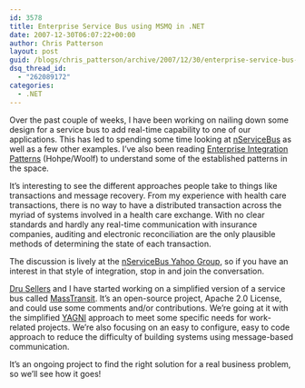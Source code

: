 ```yaml
---
id: 3578
title: Enterprise Service Bus using MSMQ in .NET
date: 2007-12-30T06:07:22+00:00
author: Chris Patterson
layout: post
guid: /blogs/chris_patterson/archive/2007/12/30/enterprise-service-bus-using-msmq-in-net.aspx
dsq_thread_id:
  - "262089172"
categories:
  - .NET
---
```

Over the past couple of weeks, I have been working on nailing down some design for a service bus to add real-time capability to one of our applications. This has led to spending some time looking at [nServiceBus](http://udidahan.weblogs.us/category/nservicebus) as well as a few other examples. I&#8217;ve also been reading [Enterprise Integration Patterns](http://www.amazon.com/Enterprise-Integration-Patterns-Designing-Addison-Wesley/dp/0321200683/ref=pd_bbs_sr_1?ie=UTF8&s=books&qid=1198998045&sr=8-1) (Hohpe/Woolf) to understand some of the established patterns in the space.

It&#8217;s interesting to see the different approaches people take to things like transactions and message recovery. From my experience with health care transactions, there is no way to have a distributed transaction across the myriad of systems involved in a health care exchange. With no clear standards and hardly any real-time communication with insurance companies, auditing and electronic reconciliation are the only plausible methods of determining the state of each transaction.

The discussion is lively at the [nServiceBus Yahoo Group](http://tech.groups.yahoo.com/group/nservicebus/), so if you have an interest in that style of integration, stop in and join the conversation.

[Dru Sellers](http://geekswithblogs.net/dsellers/Default.aspx) and I have started working on a simplified version of a service bus called [MassTransit](http://code.google.com/p/masstransit/). It&#8217;s an open-source project, Apache 2.0 License, and could use some comments and/or contributions. We&#8217;re going at it with the simplified [YAGNI](http://c2.com/xp/YouArentGonnaNeedIt.html) approach to meet some specific needs for work-related projects. We&#8217;re also focusing on an easy to configure, easy to code approach to reduce the difficulty of building systems using message-based communication.

It&#8217;s an ongoing project to find the right solution for a real business problem, so we&#8217;ll see how it goes!